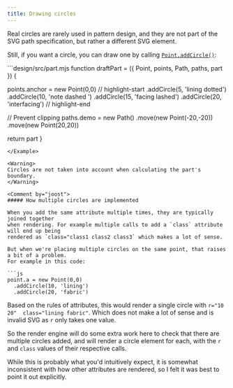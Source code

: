 ```yaml
---
title: Drawing circles
---
```


Real circles are rarely used in pattern design, and they are not part of the
SVG path specification, but rather a different SVG element.

Still, if you want a circle, you can draw one by calling
[`Point.addCircle()`](/reference/api/point/addcircle):

<Example caption="An example of adding a path" tutorial>
```design/src/part.mjs
function draftPart = ({ 
  Point,
  points,
  Path,
  paths,
  part 
}) {

  points.anchor = new Point(0,0)
  // highlight-start
    .addCircle(5, 'lining dotted')
    .addCircle(10, 'note dashed ')
    .addCircle(15, 'facing lashed')
    .addCircle(20, 'interfacing')
  // highlight-end

  // Prevent clipping
  paths.demo = new Path()
    .move(new Point(-20,-20))
    .move(new Point(20,20))

  return part
}
```
</Example>

<Warning>
Circles are not taken into account when calculating the part's boundary.
</Warning>

<Comment by="joost">
##### How multiple circles are implemented

When you add the same attribute multiple times, they are typically joined together
when rendering. For example multiple calls to add a `class` attribute will end up being 
rendered as `class="class1 class2 class3` which makes a lot of sense.

But when we're placing multiple circles on the same point, that raises a bit of a problem.
For example in this code:

```js
point.a = new Point(0,0)
  .addCircle(10, 'lining')
  .addCircle(20, 'fabric')
```

Based on the rules of attributes, this would render a single circle with `r="10 20" 
class="lining fabric"`. Which does not make a lot of sense and is invalid SVG
as `r` only takes one value.

So the render engine will do some extra work here to check that there are multiple
circles added, and will render a circle element for each, with the `r` and `class`
values of their respective calls.

While this is probably what you'd intuitively expect, it is somewhat inconsistent with how
other attributes are rendered, so I felt it was best to point it out explicitly.

</Comment>

